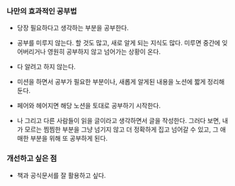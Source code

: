 ### 나만의 효과적인 공부법
- 당장 필요하다고 생각하는 부분을 공부한다.
- 공부를 미루지 않는다. 할 것도 많고, 새로 알게 되는 지식도 많다. 미루면 중간에 잊어버리거나 영원히 공부하지 않고 넘어가는 상황이 온다.
- 다 알려고 하지 않는다. 

- 미션을 하면서 공부가 필요한 부분이나, 새롭게 알게된 내용을 노션에 짧게 정리해둔다.
- 페어와 헤어지면 해당 노션을 토대로 공부하기 시작한다.
- 나 그리고 다른 사람들이 읽을 글이라고 생각하면서 글을 작성한다. 그러다 보면, 내가 모르는 찜찜한 부분을 그냥 넘기지 않고 더 정확하게 집고 넘어갈 수 있고, 그 애매한 부분을 위해 또 공부하게 된다.

### 개선하고 싶은 점
- 책과 공식문서를 잘 활용하고 싶다. 
